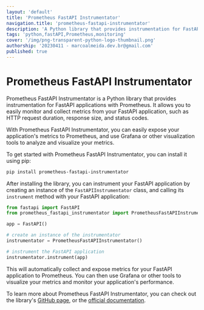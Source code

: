 ```yaml
---
layout: 'default'
title: 'Prometheus FastAPI Instrumentator'
navigation.title: 'prometheus-fastapi-instrumentator'
description: 'A Python library that provides instrumentation for FastAPI applications with Prometheus'
tags: 'python,fastAPI,Prometheus,monitoring'
cover: '/img/png-transparent-python-logo-thumbnail.png'
authorship: '20230411 - marcoalmeida.dev.br@gmail.com'
published: true
---
```


# Prometheus FastAPI Instrumentator

Prometheus FastAPI Instrumentator is a Python library that provides instrumentation for FastAPI applications with Prometheus. It allows you to easily monitor and collect metrics from your FastAPI application, such as HTTP request duration, response size, and status codes.

With Prometheus FastAPI Instrumentator, you can easily expose your application's metrics to Prometheus, and use Grafana or other visualization tools to analyze and visualize your metrics.

To get started with Prometheus FastAPI Instrumentator, you can install it using pip:

```bash
pip install prometheus-fastapi-instrumentator
```

After installing the library, you can instrument your FastAPI application by creating an instance of the `FastAPIInstrumentator` class, and calling its `instrument` method with your FastAPI application:

```python
from fastapi import FastAPI
from prometheus_fastapi_instrumentator import PrometheusFastAPIInstrumentator

app = FastAPI()

# create an instance of the instrumentator
instrumentator = PrometheusFastAPIInstrumentator()

# instrument the FastAPI application
instrumentator.instrument(app)
```

This will automatically collect and expose metrics for your FastAPI application to Prometheus. You can then use Grafana or other tools to visualize your metrics and monitor your application's performance.

To learn more about Prometheus FastAPI Instrumentator, you can check out the library's [GitHub page](https://github.com/trallnag/prometheus-fastapi-instrumentator), or the [official documentation](https://prometheus-fastapi-instrumentator.readthedocs.io/en/latest/).